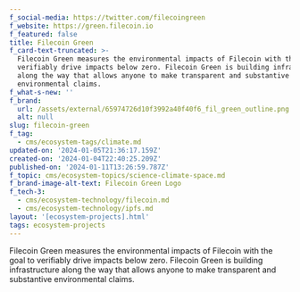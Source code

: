 ```yaml
---
f_social-media: https://twitter.com/filecoingreen
f_website: https://green.filecoin.io
f_featured: false
title: Filecoin Green
f_card-text-truncated: >-
  Filecoin Green measures the environmental impacts of Filecoin with the goal to
  verifiably drive impacts below zero. Filecoin Green is building infrastructure
  along the way that allows anyone to make transparent and substantive
  environmental claims.
f_what-s-new: ''
f_brand:
  url: /assets/external/65974726d10f3992a40f40f6_fil_green_outline.png
  alt: null
slug: filecoin-green
f_tag:
  - cms/ecosystem-tags/climate.md
updated-on: '2024-01-05T21:36:17.159Z'
created-on: '2024-01-04T22:40:25.209Z'
published-on: '2024-01-11T13:26:59.787Z'
f_topic: cms/ecosystem-topics/science-climate-space.md
f_brand-image-alt-text: Filecoin Green Logo
f_tech-3:
  - cms/ecosystem-technology/filecoin.md
  - cms/ecosystem-technology/ipfs.md
layout: '[ecosystem-projects].html'
tags: ecosystem-projects
---
```


Filecoin Green measures the environmental impacts of Filecoin with the goal to verifiably drive impacts below zero. Filecoin Green is building infrastructure along the way that allows anyone to make transparent and substantive environmental claims.
